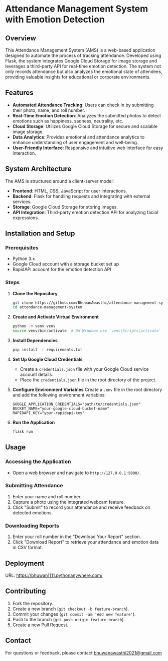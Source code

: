 # Attendance Management System with Emotion Detection

## Overview

This Attendance Management System (AMS) is a web-based application designed to automate the process of tracking attendance. Developed using Flask, the system integrates Google Cloud Storage for image storage and leverages a third-party API for real-time emotion detection. The system not only records attendance but also analyzes the emotional state of attendees, providing valuable insights for educational or corporate environments.

## Features

- **Automated Attendance Tracking**: Users can check in by submitting their photo, name, and roll number.
- **Real-Time Emotion Detection**: Analyzes the submitted photos to detect emotions such as happiness, sadness, neutrality, etc.
- **Cloud Storage**: Utilizes Google Cloud Storage for secure and scalable image storage.
- **Data Analytics**: Provides emotional and attendance analytics to enhance understanding of user engagement and well-being.
- **User-Friendly Interface**: Responsive and intuitive web interface for easy interaction.

## System Architecture

The AMS is structured around a client-server model:
- **Frontend**: HTML, CSS, JavaScript for user interactions.
- **Backend**: Flask for handling requests and integrating with external services.
- **Storage**: Google Cloud Storage for storing images.
- **API Integration**: Third-party emotion detection API for analyzing facial expressions.

## Installation and Setup

### Prerequisites

- Python 3.x
- Google Cloud account with a storage bucket set up
- RapidAPI account for the emotion detection API

### Steps

1. **Clone the Repository**
    ```bash
    git clone https://github.com/BhuwanAwasthi/attendance-management-system.git
    cd attendance-management-system
    ```

2. **Create and Activate Virtual Environment**
    ```bash
    python -m venv venv
    source venv/bin/activate  # On Windows use `venv\Scripts\activate`
    ```

3. **Install Dependencies**
    ```bash
    pip install -r requirements.txt
    ```

4. **Set Up Google Cloud Credentials**
    - Create a `credentials.json` file with your Google Cloud service account details.
    - Place the `credentials.json` file in the root directory of the project.

5. **Configure Environment Variables**
    Create a `.env` file in the root directory and add the following environment variables:
    ```plaintext
    GOOGLE_APPLICATION_CREDENTIALS="path/to/credentials.json"
    BUCKET_NAME="your-google-cloud-bucket-name"
    RAPIDAPI_KEY="your-rapidapi-key"
    ```

6. **Run the Application**
    ```bash
    flask run
    ```

## Usage

### Accessing the Application

- Open a web browser and navigate to `http://127.0.0.1:5000/`.

### Submitting Attendance

1. Enter your name and roll number.
2. Capture a photo using the integrated webcam feature.
3. Click "Submit" to record your attendance and receive feedback on detected emotions.

### Downloading Reports

1. Enter your roll number in the "Download Your Report" section.
2. Click "Download Report" to retrieve your attendance and emotion data in CSV format.

## Deployment
URL: https://bhuwan1111.pythonanywhere.com/ 

## Contributing

1. Fork the repository.
2. Create a new branch (`git checkout -b feature-branch`).
3. Commit your changes (`git commit -am 'Add new feature'`).
4. Push to the branch (`git push origin feature-branch`).
5. Create a new Pull Request.

## Contact

For questions or feedback, please contact bhuwanawasthi2021@gmail.com

